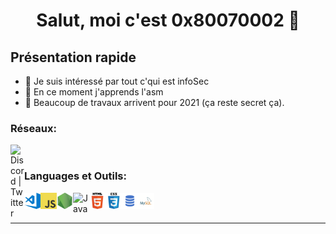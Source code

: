 <h1 align="center">Salut, moi c'est 0x80070002 👋</h1>

## Présentation rapide

- 🔭 Je suis intéressé par tout c'qui est infoSec
- 🌱 En ce moment j'apprends l'asm
- 💬 Beaucoup de travaux arrivent pour 2021 (ça reste secret ça).

### Réseaux:

[<img align="left" alt="Discord | Twitter" width="22px" src="https://cdn.jsdelivr.net/npm/simple-icons@v3/icons/discord.svg" />][discord]

<br />

### Languages et Outils:

[<img align="left" alt="Visual Studio Code" width="26px" src="https://raw.githubusercontent.com/github/explore/80688e429a7d4ef2fca1e82350fe8e3517d3494d/topics/visual-studio-code/visual-studio-code.png" />][visualstudiocode]
[<img align="left" alt="JavaScript" width="26px" src="https://raw.githubusercontent.com/github/explore/80688e429a7d4ef2fca1e82350fe8e3517d3494d/topics/javascript/javascript.png" />][javascript]
[<img align="left" alt="Node.js" width="26px" src="https://raw.githubusercontent.com/github/explore/80688e429a7d4ef2fca1e82350fe8e3517d3494d/topics/nodejs/nodejs.png" />][nodejs]
[<img align="left" alt="Java" width="26px" src="https://sdtimes.com/wp-content/uploads/2018/03/jW4dnFtA_400x400.jpg" />][java]
[<img align="left" alt="HTML5" width="26px" src="https://raw.githubusercontent.com/github/explore/80688e429a7d4ef2fca1e82350fe8e3517d3494d/topics/html/html.png" />][html]
[<img align="left" alt="CSS3" width="26px" src="https://raw.githubusercontent.com/github/explore/80688e429a7d4ef2fca1e82350fe8e3517d3494d/topics/css/css.png" />][css]
[<img align="left" alt="SQL" width="26px" src="https://raw.githubusercontent.com/github/explore/80688e429a7d4ef2fca1e82350fe8e3517d3494d/topics/sql/sql.png" />][sql]
[<img align="left" alt="MySQL" width="26px" src="https://raw.githubusercontent.com/github/explore/80688e429a7d4ef2fca1e82350fe8e3517d3494d/topics/mysql/mysql.png" />][mysql]

<br />
<br />

---

[website]: https://kekma.net
[visualstudiocode]: https://code.visualstudio.com/
[html]: https://fr.wikipedia.org/wiki/Hypertext_Markup_Language
[css]: https://fr.wikipedia.org/wiki/Feuilles_de_style_en_cascade
[javascript]: https://fr.wikipedia.org/wiki/JavaScript
[nodejs]: https://nodejs.org/fr/
[sql]: https://fr.wikipedia.org/wiki/Structured_Query_Language
[mysql]: https://www.mysql.com/fr/
[java]: https://www.java.com/fr/
[discord]: https://discord.gg/tropicofr
